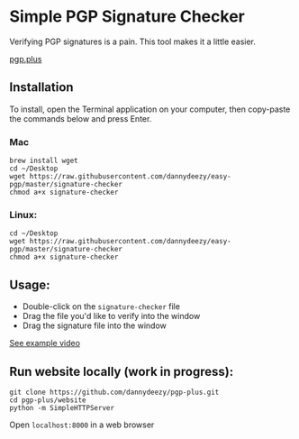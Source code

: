 # Simple PGP Signature Checker
Verifying PGP signatures is a pain. This tool makes it a little easier. 

[pgp.plus](https://pgp.plus)
## Installation
To install, open the Terminal application on your computer, then copy-paste the commands below and press Enter.

### Mac
```
brew install wget
cd ~/Desktop
wget https://raw.githubusercontent.com/dannydeezy/easy-pgp/master/signature-checker
chmod a+x signature-checker
```

### Linux:
```
cd ~/Desktop
wget https://raw.githubusercontent.com/dannydeezy/easy-pgp/master/signature-checker
chmod a+x signature-checker
```

## Usage:
- Double-click on the `signature-checker` file
- Drag the file you'd like to verify into the window
- Drag the signature file into the window

[See example video](https://pgp.plus)

## Run website locally (work in progress):
```
git clone https://github.com/dannydeezy/pgp-plus.git
cd pgp-plus/website
python -m SimpleHTTPServer
```
Open `localhost:8000` in a web browser
